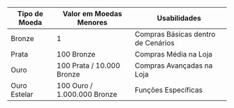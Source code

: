 
| Tipo de Moeda | Valor em Moedas Menores     | Usabilidades                       |
| ------------- | --------------------------- | ---------------------------------- |
| Bronze        | 1                           | Compras Básicas dentro de Cenários |
| Prata         | 100 Bronze                  | Compras Média na Loja              |
| Ouro          | 100 Prata / 10.000 Bronze   | Compras Avançadas na Loja          |
| Ouro Estelar  | 100 Ouro / 1.000.000 Bronze | Funções Específicas                |
